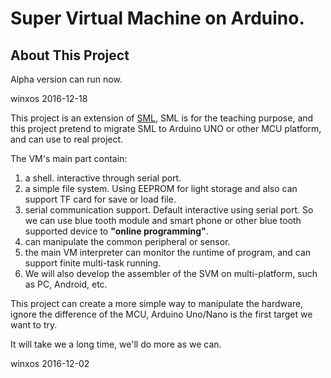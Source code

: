 # Super Virtual Machine on Arduino.

## About This Project

Alpha version can run now.

winxos 2016-12-18



This project is an extension of [SML](https://github.com/AISTLAB/SML), SML is for the teaching purpose, and this project pretend to migrate SML to Arduino UNO or other MCU platform, and can use to real project.

The VM's main part contain:

1. a shell. interactive through serial port.
2. a simple file system. Using EEPROM for light storage and also can support TF card for save or load file.
3. serial communication support. Default interactive using serial port. So we can use blue tooth module  and smart phone or other blue tooth supported device to **"online programming"**.
4. can manipulate the common peripheral or sensor.
5. the main VM interpreter can monitor the runtime of program, and can support finite multi-task running.
6. We will also develop the assembler of the SVM on multi-platform, such as PC, Android, etc.

This project can create a more simple  way to manipulate the hardware, ignore the difference of the MCU, Arduino Uno/Nano is the first target we want to try. 

It will take we a long time, we'll do more as we can.

winxos 2016-12-02

